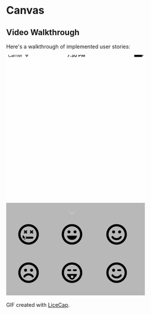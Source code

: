 # Canvas

## Video Walkthrough

Here's a walkthrough of implemented user stories:

<img src='https://github.com/BconstantLee/Canvas/blob/master/demo.gif' title='Video Walkthrough' width='' alt='Video Walkthrough' />

GIF created with [LiceCap](http://www.cockos.com/licecap/).
